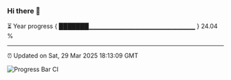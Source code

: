 ### Hi there 👋

⏳ Year progress { ███████▁▁▁▁▁▁▁▁▁▁▁▁▁▁▁▁▁▁▁▁▁▁▁ } 24.04 %

---

⏰ Updated on Sat, 29 Mar 2025 18:13:09 GMT

![Progress Bar CI](https://github.com/Shyam-Makwana/GitHub-Actions-Demo/workflows/Progress%20Bar%20CI/badge.svg)
